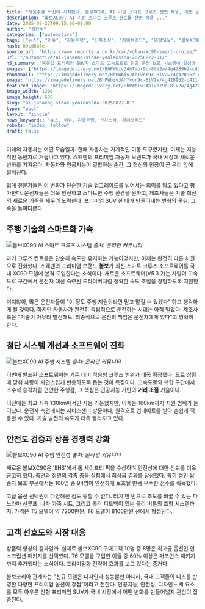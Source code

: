```yaml
---
title: "자율주행 혁신이 시작됐다… 볼보XC90, AI 기반 스마트 크루즈 전면 적용, 이번 달 국내 도입"
description: "볼보XC90, AI 기반 스마트 크루즈 컨트롤 전면 적용 ..."
date: 2025-08-22T09:15:00+09:00
author: "김한수"
categories: ["automotive"]
tags: ["뉴스", "이슈", "자율주행", "신차소식", "하이브리드", "대형SUV", "볼보XC90", "프리미엄", "AI드라이빙혁신", "주행안전진화"]
hash: 89cd6b7e
source_url: "https://www.reportera.co.kr/car/volvo-xc90-smart-cruise/"
url: "/automotive/ai-juhaeng-sidae-yeoleossda-20250822-01/"
h5_summary: "북유럽 프리미엄 SUV가 스마트 고속도로로 진출 운전 보조 시스템이 일상에 스며든다"
images: ["https://imagedelivery.net/BhPWbivJAhTvor9c-8lV2w/4g428962-c411-49e6-be9b-d88g046be911/public", "https://imagedelivery.net/BhPWbivJAhTvor9c-8lV2w/18c52980-697b-5575-g424-4f9994cd6211/public", "https://imagedelivery.net/BhPWbivJAhTvor9c-8lV2w/fbbd5551-gd26-51e4-e4df-6d602ec37211/public", "https://imagedelivery.net/BhPWbivJAhTvor9c-8lV2w/3d6f9275-a043-5g46-g037-96g5184gb011/public"]
thumbnail: "https://imagedelivery.net/BhPWbivJAhTvor9c-8lV2w/4g428962-c411-49e6-be9b-d88g046be911/public"
image: "https://imagedelivery.net/BhPWbivJAhTvor9c-8lV2w/4g428962-c411-49e6-be9b-d88g046be911/public"
featured_image: "https://imagedelivery.net/BhPWbivJAhTvor9c-8lV2w/4g428962-c411-49e6-be9b-d88g046be911/public"
image_width: 1200
image_height: 630
slug: "ai-juhaeng-sidae-yeoleossda-20250822-01"
type: "post"
layout: "single"
news_keywords: "뉴스, 이슈, 자율주행, 신차소식, 하이브리드"
robots: "index, follow"
draft: false
---
```


미래의 자동차는 어떤 모습일까. 한때 자동차는 기계적인 이동 도구였지만, 이제는 지능적인 동반자로 거듭나고 있다. 스웨덴의 프리미엄 자동차 브랜드가 국내 시장에 새로운 변화를 가져온다. 자동차와 인공지능이 결합하는 순간, 그 혁신의 현장이 곧 우리 앞에 펼쳐진다.

업계 전문가들은 이 변화가 단순한 기술 업그레이드를 넘어서는 의미를 담고 있다고 평가한다. 운전자들은 더욱 안전하고 스마트한 주행 환경을 원하고, 제조사들은 기술 혁신의 새로운 기준을 세우려 노력한다. 프리미엄 SUV 한 대가 만들어내는 변화의 물결, 그 속을 들여다본다.

## 주행 기술의 스마트화 가속

![볼보XC90 AI 스마트 크루즈 시스템](https://imagedelivery.net/BhPWbivJAhTvor9c-8lV2w/18c52980-697b-5575-g424-4f9994cd6211/public)
*출처: 온라인 커뮤니티*


과거 크루즈 컨트롤은 단순히 속도만 유지하는 기능이었지만, 이제는 완전히 다른 차원으로 진화했다. 스웨덴의 프리미엄 브랜드 **볼보**가 최신 스마트 크루즈 소프트웨어를 국내 XC90 모델에 본격 도입한다는 소식이다. 새로운 소프트웨어(V5.3.2)는 차량이 고속도로 구간에서 운전자 대신 숙련된 드라이버처럼 정확한 속도 조절을 경험하도록 지원한다.

머지않아, 많은 운전자들이 "이 정도 주행 지원이라면 믿고 맡길 수 있겠다" 하고 생각하게 될 것이다. 하지만 자동차가 완전히 독립적으로 운전하는 시대는 아직 멀었다. 제조사 측은 "기술이 아무리 발전해도, 최종적으로 운전의 책임은 운전자에게 있다"고 명확히 한다.

## 첨단 시스템 개선과 소프트웨어 진화

![볼보XC90 AI 주행 시스템](https://imagedelivery.net/BhPWbivJAhTvor9c-8lV2w/fbbd5551-gd26-51e4-e4df-6d602ec37211/public)
*출처: 온라인 커뮤니티*


이번에 발표된 소프트웨어는 기존 대비 적응형 크루즈 범위가 대폭 확장됐다. 도로 상황에 맞춰 차량이 자연스럽게 반응하도록 돕는 것이 특징이다. 고속도로와 복합 구간에서 조수석 승객처럼 편안한 주행감, 그 핵심은 인공지능 기반의 **거리 조절** 기술이다.

이전에는 최고 시속 130km에서만 사용 가능했지만, 이제는 160km까지 지원 범위가 늘어났다. 운전자 측면에서는 서비스센터 방문이나, 원격으로 업데이트를 받아 손쉽게 적용할 수 있다. 기술 발전의 속도가 더욱 빨라지고 있다.

## 안전도 검증과 상품 경쟁력 강화

![볼보XC90 AI 주행 안전성](https://imagedelivery.net/BhPWbivJAhTvor9c-8lV2w/3d6f9275-a043-5g46-g037-96g5184gb011/public)
*출처: 온라인 커뮤니티*


새로운 볼보XC90은 'IIHS'에서 톱 세이프티 픽을 수상하며 안전성에 대한 신뢰를 더욱 공고히 했다. 측면과 정면의 각종 충돌 실험에서 최상급 결과를 달성했다. 특히 성인 탑승자 보호 부문에서는 100명 중 94명이 안전하게 보호될 만큼 우수한 점수를 획득했다.

고급 옵션 선택권이 다양해진 점도 놓칠 수 없다. 터치 한 번으로 조도를 바꿀 수 있는 파노라마 선루프, 나파 가죽 시트, 그리고 촉각 피드백이 있는 물리 버튼의 조향 시스템까지. 가격은 T5 모델이 약 7200만원, T6 모델이 8100만원 선에서 형성된다.

## 고객 선호도와 시장 대응

상품력 향상의 결과일까. 실제로 볼보XC90 구매고객 10명 중 8명은 최고급 옵션인 인스크립션 패키지를 선택했다. T6 모델을 구입한 이들 중 60% 이상은 퍼포먼스 패키지까지 추가했다는 소식이다. 프리미엄화 전략이 효과를 보고 있다는 증거다.

볼보코리아 관계자는 "신규 모델은 디자인과 성능뿐만 아니라, 국내 고객들의 니즈를 반영한 다양한 프리미엄 옵션이 강점"이라고 전한다. 인공지능, 안전성, 디자인 – 세 요소를 모두 아우른 신형 프리미엄 SUV가 국내 시장에서 어떤 변화를 만들어낼지 관심이 집중된다.